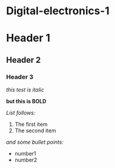 # Digital-electronics-1

# Header 1

## Header 2

### Header 3

*this test is italic*

**but this is BOLD**

*List follows:*
1. The first item
2. The second item

*and some bullet points:*
  * number1
  * number2
  
  
